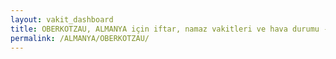 ```yaml
---
layout: vakit_dashboard
title: OBERKOTZAU, ALMANYA için iftar, namaz vakitleri ve hava durumu - ilçe/eyalet seç
permalink: /ALMANYA/OBERKOTZAU/
---
```


<script type="text/javascript">
  var GLOBAL_COUNTRY = 'ALMANYA';
  var GLOBAL_CITY = 'OBERKOTZAU';
  var GLOBAL_STATE = '';
  var lat = 72;
  var lon = 21;
</script>
